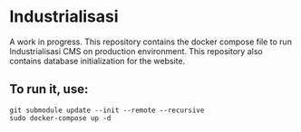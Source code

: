 # Industrialisasi
A work in progress. This repository contains the docker compose file to run Industrialisasi CMS on production environment. This repository also contains database initialization for the website.

## To run it, use:
    git submodule update --init --remote --recursive
    sudo docker-compose up -d
